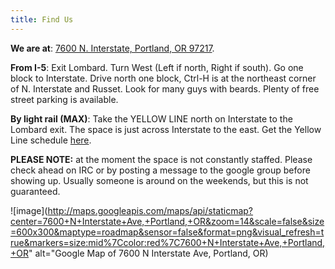 ```yaml
---
title: Find Us
---
```


**We are at**: [7600 N. Interstate, Portland, OR 97217](https://www.google.com/maps/preview?q=7600+N.+Interstate,+Portland,+OR+97217&ie=UTF-8&hq=&hnear=0x5495a7afd1fd13fd:0x8ee897b6b9d8ee43,7600+N+Interstate+Ave,+Portland,+OR+97217&gl=us&ei=yf7yU_2iHsL2oASe-YEI&ved=0CB4Q8gEwAA).

**From I-5**: Exit Lombard. Turn West (Left if north, Right if south). Go one block to Interstate. Drive north one block, Ctrl-H is at the northeast corner of N. Interstate and Russet. Look for many guys with beards.  Plenty of free street parking is available.

**By light rail (MAX)**: Take the YELLOW LINE north on Interstate to the Lombard exit. The space is just across Interstate to the east.  Get the Yellow Line schedule [here](http://trimet.org/schedules/maxyellowline.htm).

**PLEASE NOTE:** at the moment the space is not constantly staffed.  Please check ahead on IRC or by posting a message to the google group before showing up.  Usually someone is around on the weekends, but this is not guaranteed.

![image](http://maps.googleapis.com/maps/api/staticmap?center=7600+N+Interstate+Ave,+Portland,+OR&zoom=14&scale=false&size=600x300&maptype=roadmap&sensor=false&format=png&visual_refresh=true&markers=size:mid%7Ccolor:red%7C7600+N+Interstate+Ave,+Portland,+OR" alt="Google Map of 7600 N Interstate Ave, Portland, OR)
